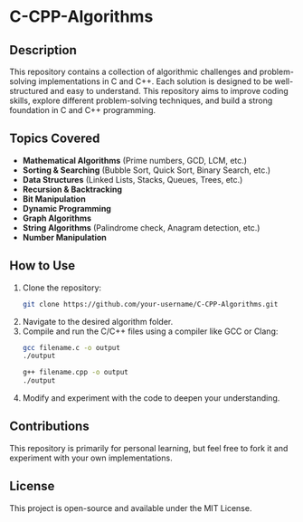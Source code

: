 # C-CPP-Algorithms

## Description
This repository contains a collection of algorithmic challenges and problem-solving implementations in C and C++. Each solution is designed to be well-structured and easy to understand. This repository aims to improve coding skills, explore different problem-solving techniques, and build a strong foundation in C and C++ programming.

## Topics Covered
- **Mathematical Algorithms** (Prime numbers, GCD, LCM, etc.)
- **Sorting & Searching** (Bubble Sort, Quick Sort, Binary Search, etc.)
- **Data Structures** (Linked Lists, Stacks, Queues, Trees, etc.)
- **Recursion & Backtracking**
- **Bit Manipulation**
- **Dynamic Programming**
- **Graph Algorithms**
- **String Algorithms** (Palindrome check, Anagram detection, etc.)
- **Number Manipulation**

## How to Use
1. Clone the repository:
   ```bash
   git clone https://github.com/your-username/C-CPP-Algorithms.git
2. Navigate to the desired algorithm folder.
3. Compile and run the C/C++ files using a compiler like GCC or Clang:
   ```bash
   gcc filename.c -o output
   ./output
   
   g++ filename.cpp -o output
   ./output
4. Modify and experiment with the code to deepen your understanding.

## Contributions
This repository is primarily for personal learning, but feel free to fork it and experiment with your own implementations.

## License
This project is open-source and available under the MIT License.
